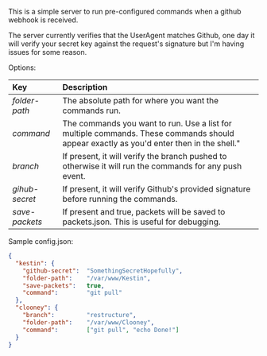 This is a simple server to run pre-configured commands when a github webhook is received.

The server currently verifies that the UserAgent matches Github, one day it will verify your secret key against the request's signature but I'm having issues for some reason.

Options:

| Key            | Description
| :---           | :------------------------------------------------------------------------------------------------------------------------------------------- |
| *folder-path*  | The absolute path for where you want the commands run.                                                                                |
| *command*      | The commands you want to run. Use a list for multiple commands. These commands should appear exactly as you'd enter then in the shell." |
| *branch*       | If present, it will verify the branch pushed to otherwise it will run the commands for any push event.                                     |
| *gihub-secret* | If present, it will verify Github's provided signature before running the commands.                                                  |
| *save-packets* | If present and true, packets will be saved to packets.json. This is useful for debugging.                                            |


Sample config.json:
```json
{
  "kestin": {
    "github-secret":  "SomethingSecretHopefully",
    "folder-path":    "/var/www/Kestin",
    "save-packets":   true,
    "command":        "git pull"
  },
  "clooney": {
    "branch":         "restructure",
    "folder-path":    "/var/www/Clooney",
    "command":        ["git pull", "echo Done!"]
  }
}
```